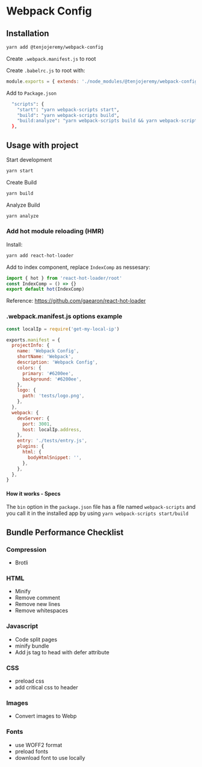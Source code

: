# Webpack Config

## Installation

```sh
yarn add @tenjojeremy/webpack-config
```

Create `.webpack.manifest.js` to root

Create `.babelrc.js` to root with:

```js
module.exports = { extends: './node_modules/@tenjojeremy/webpack-config/.babelrc' }
```

Add to `Package.json`

```sh
  "scripts": {
    "start": "yarn webpack-scripts start",
    "build": "yarn webpack-scripts build",
    "build:analyze": "yarn webpack-scripts build && yarn webpack-scripts analyze",
  },
```

## Usage with project

Start development

```sh
yarn start
```

Create Build

```sh
yarn build
```

Analyze Build

```sh
yarn analyze
```

### Add hot module reloading (HMR)

Install:

```sh
yarn add react-hot-loader
```

Add to index component, replace `IndexComp` as nessesary:

```js
import { hot } from 'react-hot-loader/root'
const IndexComp = () => {}
export default hot(IndexComp)
```

Reference: https://github.com/gaearon/react-hot-loader

### .webpack.manifest.js options example

```js
const localIp = require('get-my-local-ip')

exports.manifest = {
  projectInfo: {
    name: 'Webpack Config',
    shortName: 'Webpack',
    description: 'Webpack Config',
    colors: {
      primary: '#6200ee',
      background: '#6200ee',
    },
    logo: {
      path: 'tests/logo.png',
    },
  },
  webpack: {
    devServer: {
      port: 3001,
      host: localIp.address,
    },
    entry: './tests/entry.js',
    plugins: {
      html: {
        bodyHtmlSnippet: '',
      },      
    },
  },
}
```

#### How it works - Specs

The `bin` option in the `package.json` file has a file named `webpack-scripts` and you call it in the installed app by using `yarn webpack-scripts start/build`

## Bundle Performance Checklist

### Compression

- Brotli

### HTML

- Minify
- Remove comment
- Remove new lines
- Remove whitespaces

### Javascript

- Code split pages
- minify bundle
- Add js tag to head with defer attribute

### CSS

- preload css
- add critical css to header

### Images

- Convert images to Webp

### Fonts

- use WOFF2 format
- preload fonts
- download font to use locally
